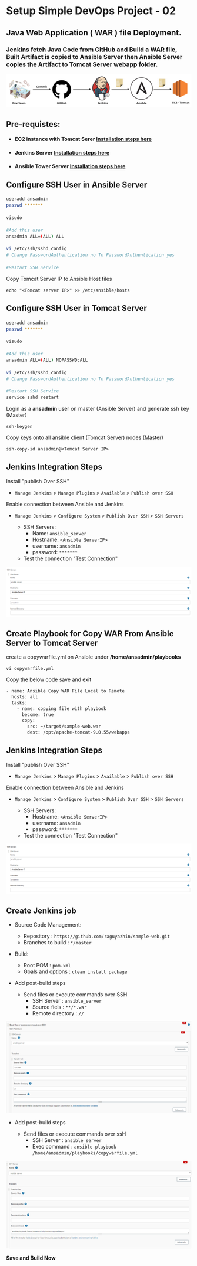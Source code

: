 # Setup Simple DevOps Project - 02

## Java Web Application ( WAR ) file Deployment.

### Jenkins fetch Java Code from GitHub and Build a WAR file, Built Artifact is copied to Ansible Server then Ansible Server copies the Artifact to Tomcat Server webapp folder.

![project 2](images/simple-devops-02.png)

## Pre-requistes:

* #### EC2 instance with Tomcat Serer [Installation steps here](../Tomcat/install-tomcat-ec2.md)
* #### Jenkins Server [Installation steps here](../Jenkins/install-jenkins-docker-compose.md)
* #### Ansible Tower Server [Installation steps here](../Ansible/install-ansible-tower-single-machine-integrated.md)

## Configure SSH User in Ansible Server

```sh
useradd ansadmin
passwd *******

visudo

#Add this user
ansadmin ALL=(ALL) ALL

vi /etc/ssh/sshd_config
# Change PasswordAuthentication no To PasswordAuthentication yes

#Restart SSH Service
```

Copy Tomcat Server IP to Ansible Host files

```
echo "<Tomcat server IP>" >> /etc/ansible/hosts
```

## Configure SSH User in Tomcat Server

```sh
useradd ansadmin
passwd *******

visudo

#Add this user
ansadmin ALL=(ALL) NOPASSWD:ALL

vi /etc/ssh/sshd_config
# Change PasswordAuthentication no To PasswordAuthentication yes

#Restart SSH Service
service sshd restart
```
Login as a **ansadmin** user on master (Ansible Server) and generate ssh key (Master)

```
ssh-keygen
```

Copy keys onto all ansible client (Tomcat Server) nodes (Master)

```
ssh-copy-id ansadmin@<Tomcat Server IP>
```

## Jenkins Integration Steps

Install "publish Over SSH"

- `Manage Jenkins` > `Manage Plugins` > `Available` > `Publish over SSH`

Enable connection between Ansible and Jenkins

-   `Manage Jenkins` > `Configure System` > `Publish Over SSH` > `SSH Servers`

    - SSH Servers:
        - Name: `ansible_server`
        - Hostname: `<Ansible ServerIP>`
        - username: `ansadmin`
        - password: `*******`
    - Test the connection "Test Connection"

![project 2](images/simple-devops-02-01.png)

## Create Playbook for Copy WAR From Ansible Server to Tomcat Server

create a copywarfile.yml on Ansible under **/home/ansadmin/playbooks**

```
vi copywarfile.yml
```
Copy the below code save and exit 

```
- name: Ansible Copy WAR File Local to Remote
  hosts: all
  tasks:
    - name: copying file with playbook
      become: true
      copy:
        src: ~/target/sample-web.war
        dest: /opt/apache-tomcat-9.0.55/webapps
```      
## Jenkins Integration Steps

Install "publish Over SSH"

- `Manage Jenkins` > `Manage Plugins` > `Available` > `Publish over SSH`

Enable connection between Ansible and Jenkins

-   `Manage Jenkins` > `Configure System` > `Publish Over SSH` > `SSH Servers`

    - SSH Servers:
        - Hostname: `<Ansible ServerIP>`
        - username: `ansadmin`
        - password: `*******`
    - Test the connection "Test Connection"

![project 2](images/simple-devops-02-01.png)

## Create Jenkins job

- Source Code Management:

    - Repository : `https://github.com/raguyazhin/sample-web.git`
    - Branches to build : `*/master`

- Build:

    - Root POM : `pom.xml`
    - Goals and options : `clean install package`

- Add post-build steps

    - Send files or execute commands over SSH
        - SSH Server : `ansible_server`
        - Source fiels : `**/*.war`
        - Remote directory : `//`

![project 2](images/simple-devops-02-02.png)

- Add post-build steps

    - Send files or execute commands over ssH
        - SSH Server : `ansible_server`
        - Exec command : `ansible-playbook /home/ansadmin/playbooks/copywarfile.yml`

![project 2](images/simple-devops-02-03.png)

**Save and Build Now**